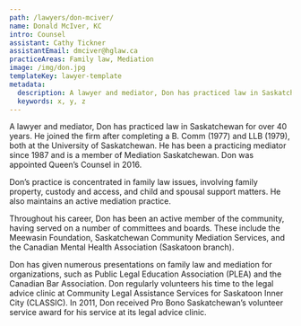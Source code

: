 ```yaml
---
path: /lawyers/don-mciver/
name: Donald McIver, KC
intro: Counsel
assistant: Cathy Tickner
assistantEmail: dmciver@hglaw.ca
practiceAreas: Family law, Mediation
image: /img/don.jpg
templateKey: lawyer-template
metadata:
  description: A lawyer and mediator, Don has practiced law in Saskatchewan for over 40 years. He joined the firm after completing a B. Comm (1977) and LLB (1979), both at the University of Saskatchewan. He has been a practicing mediator since 1987 and is a member of Mediation Saskatchewan. Don was appointed Queen’s Counsel in 2016.
  keywords: x, y, z
---
```

A lawyer and mediator, Don has practiced law in Saskatchewan for over 40 years. He joined the
firm after completing a B. Comm (1977) and LLB (1979), both at the University of Saskatchewan.
He has been a practicing mediator since 1987 and is a member of Mediation Saskatchewan. Don was appointed Queen’s Counsel in 2016.

Don’s practice is concentrated in family law issues, involving family property, custody
and access, and child and spousal support matters. He also maintains an active mediation
practice.

Throughout his career, Don has been an active member of the community, having served on a
number of committees and boards. These include the Meewasin Foundation, Saskatchewan
Community Mediation Services, and the Canadian Mental Health Association (Saskatoon
branch).

Don has given numerous presentations on family law and mediation for organizations, such as Public Legal Education Association (PLEA) and the Canadian Bar Association. Don regularly volunteers his time to the legal advice clinic at Community Legal Assistance Services for Saskatoon Inner City (CLASSIC). In 2011, Don received Pro Bono Saskatchewan’s volunteer service award for his service at its legal advice clinic.
